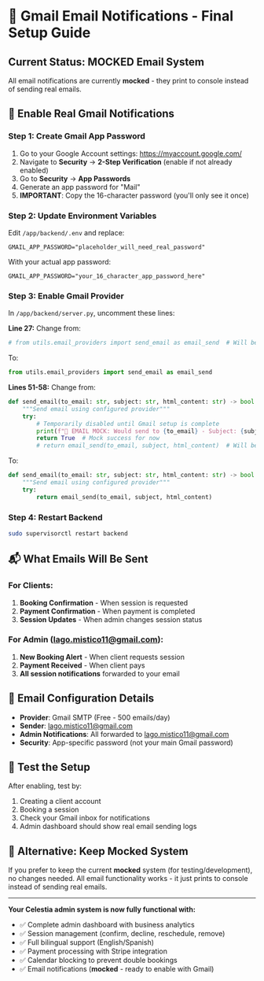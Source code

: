 # 📧 Gmail Email Notifications - Final Setup Guide

## Current Status: **MOCKED** Email System
All email notifications are currently **mocked** - they print to console instead of sending real emails.

## 🚀 Enable Real Gmail Notifications

### Step 1: Create Gmail App Password
1. Go to your Google Account settings: https://myaccount.google.com/
2. Navigate to **Security** → **2-Step Verification** (enable if not already enabled)
3. Go to **Security** → **App Passwords**
4. Generate an app password for "Mail" 
5. **IMPORTANT**: Copy the 16-character password (you'll only see it once)

### Step 2: Update Environment Variables
Edit `/app/backend/.env` and replace:
```
GMAIL_APP_PASSWORD="placeholder_will_need_real_password"
```
With your actual app password:
```
GMAIL_APP_PASSWORD="your_16_character_app_password_here"
```

### Step 3: Enable Gmail Provider
In `/app/backend/server.py`, uncomment these lines:

**Line 27:** Change from:
```python
# from utils.email_providers import send_email as email_send  # Will be enabled after Gmail setup
```
To:
```python
from utils.email_providers import send_email as email_send
```

**Lines 51-58:** Change from:
```python
def send_email(to_email: str, subject: str, html_content: str) -> bool:
    """Send email using configured provider"""
    try:
        # Temporarily disabled until Gmail setup is complete
        print(f"📧 EMAIL MOCK: Would send to {to_email} - Subject: {subject}")
        return True  # Mock success for now
        # return email_send(to_email, subject, html_content)  # Will be enabled after Gmail setup
```
To:
```python
def send_email(to_email: str, subject: str, html_content: str) -> bool:
    """Send email using configured provider"""
    try:
        return email_send(to_email, subject, html_content)
```

### Step 4: Restart Backend
```bash
sudo supervisorctl restart backend
```

## 📬 What Emails Will Be Sent

### For Clients:
1. **Booking Confirmation** - When session is requested
2. **Payment Confirmation** - When payment is completed  
3. **Session Updates** - When admin changes session status

### For Admin (lago.mistico11@gmail.com):
1. **New Booking Alert** - When client requests session
2. **Payment Received** - When client pays
3. **All session notifications** forwarded to your email

## 🔧 Email Configuration Details

- **Provider**: Gmail SMTP (Free - 500 emails/day)
- **Sender**: lago.mistico11@gmail.com
- **Admin Notifications**: All forwarded to lago.mistico11@gmail.com
- **Security**: App-specific password (not your main Gmail password)

## 📝 Test the Setup

After enabling, test by:
1. Creating a client account
2. Booking a session 
3. Check your Gmail inbox for notifications
4. Admin dashboard should show real email sending logs

## 🔄 Alternative: Keep Mocked System

If you prefer to keep the current **mocked** system (for testing/development), no changes needed. All email functionality works - it just prints to console instead of sending real emails.

---

**Your Celestia admin system is now fully functional with:**
- ✅ Complete admin dashboard with business analytics
- ✅ Session management (confirm, decline, reschedule, remove)
- ✅ Full bilingual support (English/Spanish)  
- ✅ Payment processing with Stripe integration
- ✅ Calendar blocking to prevent double bookings
- ✅ Email notifications (**mocked** - ready to enable with Gmail)